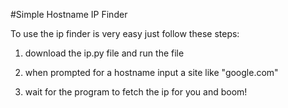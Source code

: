 #Simple Hostname IP Finder



To use the ip finder is very easy just follow these steps:

  1. download the ip.py file and run the file
  
  2. when prompted for a hostname input a site like "google.com"
  
  3. wait for the program to fetch the ip for you and boom!
